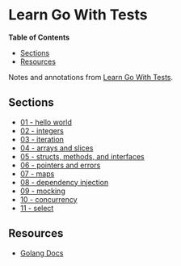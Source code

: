# Learn Go With Tests

<!-- START doctoc generated TOC please keep comment here to allow auto update -->
<!-- DON'T EDIT THIS SECTION, INSTEAD RE-RUN doctoc TO UPDATE -->
**Table of Contents**

- [Sections](#sections)
- [Resources](#resources)

<!-- END doctoc generated TOC please keep comment here to allow auto update -->

Notes and annotations from [Learn Go With Tests](https://quii.gitbook.io/learn-go-with-tests).

## Sections

- [01 - hello world](./01-hello-world/hello.go)
- [02 - integers](./02-integers/adder.go)
- [03 - iteration](./03-iteration/iteration.go)
- [04 - arrays and slices](./04-arrays-and-slices/sum.go)
- [05 - structs, methods, and interfaces](./05-structs-methods-interfaces/shapes_test.go)
- [06 - pointers and errors](./06-pointers-and-errors/wallet_test.go)
- [07 - maps](./07-maps/dictionary.go)
- [08 - dependency injection](./08-dependency-injection/di_test.go)
- [09 - mocking](./09-mocking/countdown_test.go)
- [10 - concurrency](./10-concurrency/concurrency_test.go)
- [11 - select](./10-concurrency/concurrency_test.go)

## Resources

- [Golang Docs](https://golangdocs.com/)






